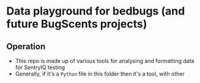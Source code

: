 # Data playground for bedbugs (and future BugScents projects)

## Operation

- This repo is made up of various tools for analysing and formatting data for SentryIQ testing
- Generally, if it's a `Python` file in this folder then it's a tool, with other 